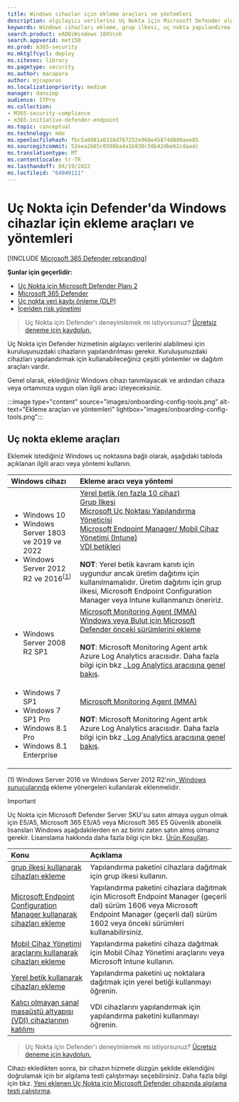 ```yaml
---
title: Windows cihazlar için ekleme araçları ve yöntemleri
description: algılayıcı verilerini Uç Nokta için Microsoft Defender algılayıcıya gönderebilmeleri için Windows cihazları ekleme
keywords: Windows cihazları ekleme, grup ilkesi, uç nokta yapılandırma yöneticisi, mobil cihaz yönetimi, yerel betik, gp, sccm, mdm, intune
search.product: eADQiWindows 10XVcnh
search.appverid: met150
ms.prod: m365-security
ms.mktglfcycl: deploy
ms.sitesec: library
ms.pagetype: security
ms.author: macapara
author: mjcaparas
ms.localizationpriority: medium
manager: dansimp
audience: ITPro
ms.collection:
- M365-security-compliance
- m365-initiative-defender-endpoint
ms.topic: conceptual
ms.technology: mde
ms.openlocfilehash: fbc5a0981a6318d767252e968e45874d889aee85
ms.sourcegitcommit: 52eea2b65c0598ba4a1b930c58b42dbe62cdaadc
ms.translationtype: MT
ms.contentlocale: tr-TR
ms.lasthandoff: 04/19/2022
ms.locfileid: "64949111"
---
```

# <a name="onboarding-tools-and-methods-for-windows-devices-in-defender-for-endpoint"></a>Uç Nokta için Defender'da Windows cihazlar için ekleme araçları ve yöntemleri

[!INCLUDE [Microsoft 365 Defender rebranding](../../includes/microsoft-defender.md)]

**Şunlar için geçerlidir:**

- [Uç Nokta için Microsoft Defender Planı 2](https://go.microsoft.com/fwlink/p/?linkid=2154037)
- [Microsoft 365 Defender](https://go.microsoft.com/fwlink/?linkid=2118804)
- [Uç nokta veri kaybı önleme (DLP)](/microsoft-365/compliance/endpoint-dlp-learn-about)
- [İçeriden risk yönetimi](/microsoft-365/compliance/insider-risk-management)

> Uç Nokta için Defender'ı deneyimlemek mi istiyorsunuz? [Ücretsiz deneme için kaydolun.](https://signup.microsoft.com/create-account/signup?products=7f379fee-c4f9-4278-b0a1-e4c8c2fcdf7e&ru=https://aka.ms/MDEp2OpenTrial?ocid=docs-wdatp-assignaccess-abovefoldlink)

Uç Nokta için Defender hizmetinin algılayıcı verilerini alabilmesi için kuruluşunuzdaki cihazların yapılandırılması gerekir. Kuruluşunuzdaki cihazları yapılandırmak için kullanabileceğiniz çeşitli yöntemler ve dağıtım araçları vardır.

Genel olarak, eklediğiniz Windows cihazı tanımlayacak ve ardından cihaza veya ortamınıza uygun olan ilgili aracı izleyeceksiniz.

:::image type="content" source="images/onboarding-config-tools.png" alt-text="Ekleme araçları ve yöntemleri" lightbox="images/onboarding-config-tools.png":::

## <a name="endpoint-onboarding-tools"></a>Uç nokta ekleme araçları

Eklemek istediğiniz Windows uç noktasına bağlı olarak, aşağıdaki tabloda açıklanan ilgili aracı veya yöntemi kullanın.

Windows cihazı | Ekleme aracı veya yöntemi
:---|:---
|<ul><li> Windows 10</li> <li>Windows Server 1803 ve 2019 ve 2022</li> <li>Windows Server 2012 R2 ve 2016<sup>[[1](#fn1)]<sup></li></ul>  |   [Yerel betik (en fazla 10 cihaz)](configure-endpoints-script.md)<br>   [Grup İlkesi](configure-endpoints-gp.md)<br>   [Microsoft Uç Noktası Yapılandırma Yöneticisi](configure-endpoints-sccm.md) <br> [Microsoft Endpoint Manager/ Mobil Cihaz Yönetimi (Intune)](configure-endpoints-mdm.md)<br>    [VDI betikleri](configure-endpoints-vdi.md) <br><br> **NOT**: Yerel betik kavram kanıtı için uygundur ancak üretim dağıtımı için kullanılmamalıdır. Üretim dağıtımı için grup ilkesi, Microsoft Endpoint Configuration Manager veya Intune kullanmanızı öneririz.
|<ul><li> Windows Server 2008 R2 SP1 </li></ul>| [Microsoft Monitoring Agent (MMA)](onboard-downlevel.md) <br>[Windows veya Bulut için Microsoft Defender önceki sürümlerini ekleme](onboard-downlevel.md) [](/azure/security-center/security-center-wdatp) <br><br> **NOT**: Microsoft Monitoring Agent artık Azure Log Analytics aracısıdır. Daha fazla bilgi için bkz [. Log Analytics aracısına genel bakış](/azure/azure-monitor/platform/log-analytics-agent).  
|<ul><li> Windows 7 SP1 </li> <li>  Windows 7 SP1 Pro </li> <li>  Windows 8.1 Pro </li> <li> Windows 8.1 Enterprise</li></ul>  | [Microsoft Monitoring Agent (MMA)](onboard-downlevel.md) <br><br> **NOT**: Microsoft Monitoring Agent artık Azure Log Analytics aracısıdır. Daha fazla bilgi için bkz [. Log Analytics aracısına genel bakış](/azure/azure-monitor/platform/log-analytics-agent).

(<a id="fn1">1</a>) Windows Server 2016 ve Windows Server 2012 R2'nin[, Windows sunucularında](configure-server-endpoints.md#windows-server-2012-r2-and-windows-server-2016) ekleme yönergeleri kullanılarak eklenmelidir.

>[!IMPORTANT]
>Uç Nokta için Microsoft Defender Server SKU'su satın almaya uygun olmak için E5/A5, Microsoft 365 E5/A5 veya Microsoft 365 E5 Güvenlik abonelik lisansları Windows aşağıdakilerden en az birini zaten satın almış olmanız gerekir.  Lisanslama hakkında daha fazla bilgi için bkz. [Ürün Koşulları](https://www.microsoft.com/licensing/terms/productoffering/MicrosoftDefenderforEndpointServer/all).  

Konu|Açıklama
:---|:---
[grup ilkesi kullanarak cihazları ekleme](configure-endpoints-gp.md)|Yapılandırma paketini cihazlara dağıtmak için grup ilkesi kullanın.
[Microsoft Endpoint Configuration Manager kullanarak cihazları ekleme](configure-endpoints-sccm.md)|Yapılandırma paketini cihazlara dağıtmak için Microsoft Endpoint Manager (geçerli dal) sürüm 1606 veya Microsoft Endpoint Manager (geçerli dal) sürüm 1602 veya önceki sürümleri kullanabilirsiniz.
[Mobil Cihaz Yönetimi araçlarını kullanarak cihazları ekleme](configure-endpoints-mdm.md)|Yapılandırma paketini cihaza dağıtmak için Mobil Cihaz Yönetimi araçlarını veya Microsoft Intune kullanın.
[Yerel betik kullanarak cihazları ekleme](configure-endpoints-script.md)|Yapılandırma paketini uç noktalara dağıtmak için yerel betiği kullanmayı öğrenin.
[Kalıcı olmayan sanal masaüstü altyapısı (VDI) cihazlarının katılımı](configure-endpoints-vdi.md)|VDI cihazlarını yapılandırmak için yapılandırma paketini kullanmayı öğrenin.

> Uç Nokta için Defender'ı deneyimlemek mi istiyorsunuz? [Ücretsiz deneme için kaydolun.](https://signup.microsoft.com/create-account/signup?products=7f379fee-c4f9-4278-b0a1-e4c8c2fcdf7e&ru=https://aka.ms/MDEp2OpenTrial?ocid=docs-wdatp-configureendpoints-belowfoldlink)

Cihazı ekledikten sonra, bir cihazın hizmete düzgün şekilde eklendiğini doğrulamak için bir algılama testi çalıştırmayı seçebilirsiniz. Daha fazla bilgi için bkz. [Yeni eklenen Uç Nokta için Microsoft Defender cihazında algılama testi çalıştırma](run-detection-test.md).
